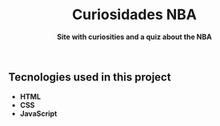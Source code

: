<h1 align="center"> <strong>Curiosidades NBA</strong> </h1>
 <p align="center"> <strong>Site with curiosities and a quiz about the NBA</strong> </p>
 <br>
<h2>Tecnologies used in this project</h2>
<ul>
 <li><strong>HTML<strong></li>
 <li><strong>CSS<strong></li>
 <li><strong>JavaScript<strong></li>
<ul>
